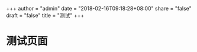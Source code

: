 +++
author = "admin"
date = "2018-02-16T09:18:28+08:00"
share = "false"
draft = "false"
title = "测试"
+++
# 测试页面 #